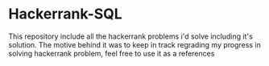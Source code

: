 # Hackerrank-SQL
This repository include all the hackerrank problems i'd solve including it's solution. The motive behind it was to keep in track regrading my progress in solving hackerrank problem, feel free to use it as a references
